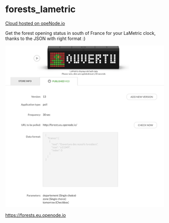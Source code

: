 # forests_lametric

<a href="https://www.openode.io/">Cloud hosted on opeNode.io</a>

Get the forest opening status in south of France for your LaMetric clock, thanks to the JSON with right format :)

![LaMetric app config](https://github.com/ilco13/forests_lametric/blob/master/capture.png?raw=true)

https://forests.eu.openode.io
